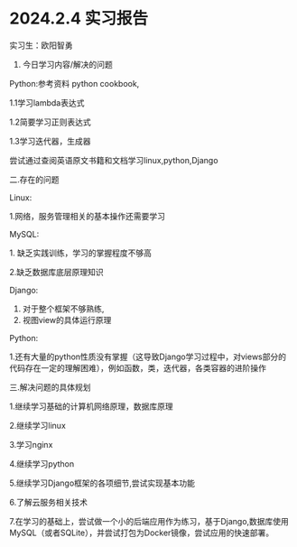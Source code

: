 # 2024.2.4 实习报告

实习生：欧阳智勇

1.  今日学习内容/解决的问题

Python:参考资料 python cookbook,

1.1学习lambda表达式

1.2简要学习正则表达式

1.3学习迭代器，生成器

尝试通过查阅英语原文书籍和文档学习linux,python,Django

二.存在的问题

Linux:

1.网络，服务管理相关的基本操作还需要学习

MySQL:

1\. 缺乏实践训练，学习的掌握程度不够高

2.缺乏数据库底层原理知识

Django:

1.  对于整个框架不够熟练,
2.  视图view的具体运行原理

Python:

1.还有大量的python性质没有掌握（这导致Django学习过程中，对views部分的代码存在一定的理解困难），例如函数，类，迭代器，各类容器的进阶操作

三.解决问题的具体规划

1.继续学习基础的计算机网络原理，数据库原理

2.继续学习linux

3.学习nginx

4.继续学习python

5.继续学习Django框架的各项细节,尝试实现基本功能

6.了解云服务相关技术

7.在学习的基础上，尝试做一个小的后端应用作为练习，基于Django,数据库使用MySQL（或者SQLite），并尝试打包为Docker镜像，尝试应用的快速部署。
